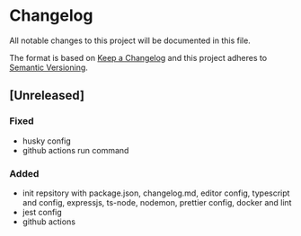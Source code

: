 # Changelog

All notable changes to this project will be documented in this file.

The format is based on [Keep a Changelog](http://keepachangelog.com/en/1.0.0/)
and this project adheres to [Semantic Versioning](http://semver.org/spec/v2.0.0.html).

## [Unreleased]

### Fixed

-   husky config
-   github actions run command

### Added

-   init repsitory with package.json, changelog.md, editor config, typescript and config, expressjs, ts-node, nodemon, prettier config, docker and lint
-   jest config
-   github actions
